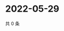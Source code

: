 # 2022-05-29

共 0 条

<!-- BEGIN WEIBO -->
<!-- 最后更新时间 Sun May 29 2022 06:15:56 GMT+0800 (China Standard Time) -->

<!-- END WEIBO -->
